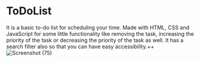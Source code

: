# ToDoList
It is a basic to-do list for scheduling your time. Made with HTML, CSS and JavaScript for some little functionality like removing the task, increasing the priority of the task or decreasing the priority of the task as well. It has a search filter also so that you can have easy accessibility.++
![Screenshot (75)](https://user-images.githubusercontent.com/31370134/64863110-bc381d80-d651-11e9-8a81-c3b38b192b6c.png)
